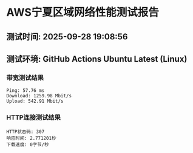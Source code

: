 # AWS宁夏区域网络性能测试报告
## 测试时间: 2025-09-28 19:08:56
## 测试环境: GitHub Actions Ubuntu Latest (Linux)

### 带宽测试结果
```
Ping: 57.76 ms
Download: 1259.98 Mbit/s
Upload: 542.91 Mbit/s
```

### HTTP连接测试结果
```
HTTP状态码: 307
响应时间: 2.771201秒
下载速度: 0字节/秒
```

